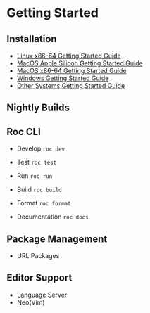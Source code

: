 # Getting Started

## Installation

- [Linux x86-64 Getting Started Guide](https://github.com/roc-lang/roc/blob/main/getting_started/linux_x86_64.md)
- [MacOS Apple Silicon Getting Started Guide](https://github.com/roc-lang/roc/blob/main/getting_started/macos_apple_silicon.md)
- [MacOS x86-64 Getting Started Guide](https://github.com/roc-lang/roc/blob/main/getting_started/macos_x86_64.md)
- [Windows Getting Started Guide](https://github.com/roc-lang/roc/blob/main/getting_started/windows.md)
- [Other Systems Getting Started Guide](https://github.com/roc-lang/roc/blob/main/getting_started/other.md)

## Nightly Builds

## Roc CLI

- Develop `roc dev`

- Test `roc test`

- Run `roc run`

- Build `roc build`

- Format `roc format`

- Documentation `roc docs`

## Package Management

- URL Packages

## Editor Support

- Language Server
- Neo(Vim)
